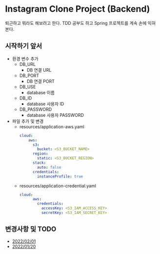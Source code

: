 # Instagram Clone Project (Backend)

퇴근하고 뭐라도 해보려고 한다. 
TDD 공부도 하고 Spring 프로젝트를 계속 손에 익혀본다.

## 시작하기 앞서
- 환경 변수 추가
  - DB_URL
    - DB 연결 URL
  - DB_PORT
    - DB 연결 PORT
  - DB_USE
    - database 이름
  - DB_ID
    - database 사용자 ID
  - DB_PASSWORD
    - database 사용자 PASSWORD
- 파일 추가 및 변경
    - resources/application-aws.yaml
        ```yaml
        cloud:
            aws:
              s3:
                bucket: <S3_BUCKET_NAME>
              region:
                static: <S3_BUCKET_REGION>
              stack:
                auto: false
              credentials:
                instanceProfile: true
        ```
    - resources/application-credential.yaml
        ```yaml
        cloud:
              aws:
                credentials:
                  accessKey: <S3_IAM_ACCESS_KEY>
                  secretKey: <S3_IAM_SECRET_KEY> 
        ```

## 변경사항 및 TODO
- [2022/02/01](https://dogfooter219.notion.site/2022-02-1-7ebcb5300811407da8f3bd8dc6c13490)
- [2022/01/20](https://dogfooter219.notion.site/2022-01-3-4-74f4f6d709d942e0a14e6dc5d587ae4a)
